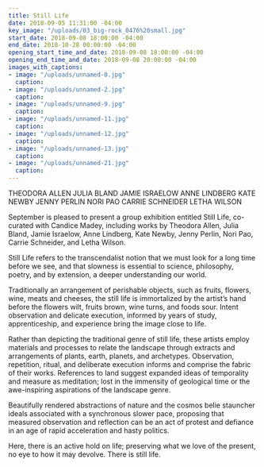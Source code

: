 ```yaml
---
title: Still Life
date: 2018-09-05 11:31:00 -04:00
key_image: "/uploads/03_big-rock_0476%20small.jpg"
start_date: 2018-09-08 18:00:00 -04:00
end_date: 2018-10-28 00:00:00 -04:00
opening_start_time_and_date: 2018-09-08 18:00:00 -04:00
opening_end_time_and_date: 2018-09-08 20:00:00 -04:00
images_with_captions:
- image: "/uploads/unnamed-0.jpg"
  caption: 
- image: "/uploads/unnamed-2.jpg"
  caption: 
- image: "/uploads/unnamed-9.jpg"
  caption: 
- image: "/uploads/unnamed-11.jpg"
  caption: 
- image: "/uploads/unnamed-12.jpg"
  caption: 
- image: "/uploads/unnamed-13.jpg"
  caption: 
- image: "/uploads/unnamed-21.jpg"
  caption: 
---
```


THEODORA ALLEN
JULIA BLAND
JAMIE ISRAELOW
ANNE LINDBERG
KATE NEWBY
JENNY PERLIN
NORI PAO
CARRIE SCHNEIDER
LETHA WILSON

September is pleased to present a group exhibition entitled Still Life, co-curated with Candice Madey, including works by Theodora Allen, Julia Bland, Jamie Israelow, Anne Lindberg, Kate Newby, Jenny Perlin, Nori Pao, Carrie Schneider, and Letha Wilson.

Still Life refers to the transcendalist notion that we must look for a long time before we see, and that slowness is essential to science, philosophy, poetry, and by extension, a deeper understanding our world. 

Traditionally an arrangement of perishable objects, such as fruits, flowers, wine, meats and cheeses, the still life is immortalized by the artist’s hand before the flowers wilt, fruits brown, wine turns, and foods sour. Intent observation and delicate execution, informed by years of study, apprenticeship, and experience bring the image close to life. 

Rather than depicting the traditional genre of still life, these artists employ materials and processes to relate the landscape through extracts and arrangements of plants, earth, planets, and archetypes. Observation, repetition, ritual, and deliberate execution informs and comprise the fabric of their works. References to land suggest expanded ideas of temporality and measure as meditation; lost in the immensity of geological time or the awe-inspiring aspirations of the landscape genre. 

Beautifully rendered abstractions of nature and the cosmos belie stauncher ideals associated with a synchronous slower pace, proposing that measured observation and reflection can be an act of protest and defiance in an age of rapid acceleration and hasty politics. 

Here, there is an active hold on life; preserving what we love of the present, no eye to how it may devolve.  There is still life. 
